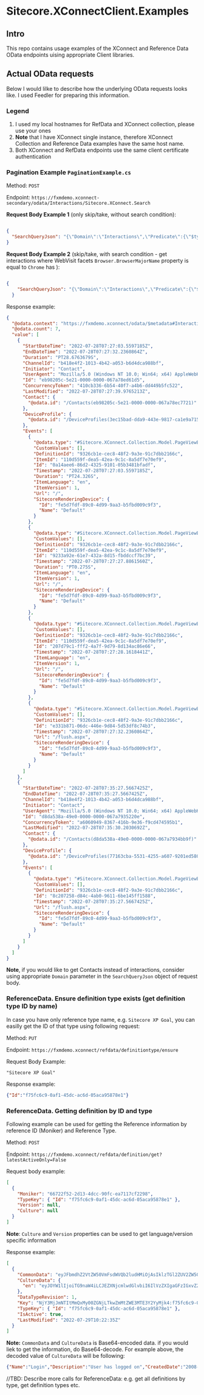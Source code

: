 # Sitecore.XConnectClient.Examples

## Intro

This repo contains usage examples of the XConnect and Reference Data OData endpoints uising appropriate Client libraries.

## Actual OData requests

Below I would lilke to describe how the underlying OData requests looks like. I used Feedler for preparing this information.

### Legend

1. I used my local hostnames for RefData and XConnect collection, please use your ones
2. **Note** that I have XConnect single instance, therefore XConnect  Collection and Reference Data examples have the same host name.
3. Both XConnect and RefData endpoints use the same client certificate authentication

### Pagination Example ```PaginationExample.cs```

Method: ```POST```

Endpoint: ```https://fxmdemo.xconnect-secondary/odata/Interactions/Sitecore.XConnect.Search```

**Request Body Example 1** (only skip/take, without search condition):

```json

{
  "SearchQueryJson": "{\"Domain\":\"Interactions\",\"Predicate\":{\"$type\":\"Sitecore.XConnect.Search.Queries.MatchAllNode, Sitecore.XConnect.Search\",\"NodeType\":\"MatchAll\"},\"ResultOptions\":{\"UsesPagingCursor\":false,\"IncludeCount\":true,\"Skip\":2,\"Top\":2,\"Sort\":[],\"PagingCursor\":null}}"
}

```

**Request Body Example 2** (skip/take, with search condition - get interactions where WebVisit facets ```Browser.BrowserMajorName``` property is equal to ```Chrome``` has ):

```json

{
    "SearchQueryJson": "{\"Domain\":\"Interactions\",\"Predicate\":{\"$type\":\"Sitecore.XConnect.Search.Queries.FieldEqualsNode, Sitecore.XConnect.Search\",\"Field\":{\"Path\":[\"WebVisit\",\"Browser\",\"BrowserMajorName\"],\"ConstantType\":\"String\",\"NodeType\":\"Field\"},\"Value\":{\"ConstantType\":\"String\",\"Value\":\"Chrome\",\"NodeType\":\"Constant\"},\"NodeType\":\"FieldEquals\"},\"ResultOptions\":{\"UsesPagingCursor\":false,\"IncludeCount\":true,\"Skip\":2,\"Top\":2,\"Sort\":[],\"PagingCursor\":null}}"
  }

```

Response example:

```json
{
  "@odata.context": "https://fxmdemo.xconnect/odata/$metadata#Interactions",
  "@odata.count": 7,
  "value": [
    {
      "StartDateTime": "2022-07-28T07:27:03.5597185Z",
      "EndDateTime": "2022-07-28T07:27:32.2360864Z",
      "Duration": "PT28.6763679S",
      "ChannelId": "b418e4f2-1013-4b42-a053-b6d4dca988bf",
      "Initiator": "Contact",
      "UserAgent": "Mozilla/5.0 (Windows NT 10.0; Win64; x64) AppleWebKit/537.36 (KHTML, like Gecko) Chrome/103.0.5060.114 Safari/537.36 Edg/103.0.1264.49",
      "Id": "eb98205c-5e21-0000-0000-067a78ed61d5",
      "ConcurrencyToken": "410cb336-6b54-40f7-a4b6-dd449b5fc522",
      "LastModified": "2022-07-28T07:27:39.9765213Z",
      "Contact": {
        "@odata.id": "/Contacts(eb98205c-5e21-0000-0000-067a78ec7721)"
      },
      "DeviceProfile": {
        "@odata.id": "/DeviceProfiles(3ec15bad-dda9-443e-9817-ca1e9a715348)"
      },
      "Events": [
        {
          "@odata.type": "#Sitecore.XConnect.Collection.Model.PageViewEvent",
          "CustomValues": [],
          "DefinitionId": "9326cb1e-cec8-48f2-9a3e-91c7dbb2166c",
          "ItemId": "110d559f-dea5-42ea-9c1c-8a5df7e70ef9",
          "Id": "0a14aee6-86d2-4325-9101-05b3481bfadf",
          "Timestamp": "2022-07-28T07:27:03.5597185Z",
          "Duration": "PT24.326S",
          "ItemLanguage": "en",
          "ItemVersion": 1,
          "Url": "/",
          "SitecoreRenderingDevice": {
            "Id": "fe5d7fdf-89c0-4d99-9aa3-b5fbd009c9f3",
            "Name": "Default"
          }
        },
        {
          "@odata.type": "#Sitecore.XConnect.Collection.Model.PageViewEvent",
          "CustomValues": [],
          "DefinitionId": "9326cb1e-cec8-48f2-9a3e-91c7dbb2166c",
          "ItemId": "110d559f-dea5-42ea-9c1c-8a5df7e70ef9",
          "Id": "9233a92e-61e7-432a-8d15-fbddccf7bc39",
          "Timestamp": "2022-07-28T07:27:27.8861560Z",
          "Duration": "PT0.275S",
          "ItemLanguage": "en",
          "ItemVersion": 1,
          "Url": "/",
          "SitecoreRenderingDevice": {
            "Id": "fe5d7fdf-89c0-4d99-9aa3-b5fbd009c9f3",
            "Name": "Default"
          }
        },
        {
          "@odata.type": "#Sitecore.XConnect.Collection.Model.PageViewEvent",
          "CustomValues": [],
          "DefinitionId": "9326cb1e-cec8-48f2-9a3e-91c7dbb2166c",
          "ItemId": "110d559f-dea5-42ea-9c1c-8a5df7e70ef9",
          "Id": "207d79c1-fff2-4a7f-9d79-8d134ac86e66",
          "Timestamp": "2022-07-28T07:27:28.1618441Z",
          "ItemLanguage": "en",
          "ItemVersion": 1,
          "Url": "/",
          "SitecoreRenderingDevice": {
            "Id": "fe5d7fdf-89c0-4d99-9aa3-b5fbd009c9f3",
            "Name": "Default"
          }
        },
        {
          "@odata.type": "#Sitecore.XConnect.Collection.Model.PageViewEvent",
          "CustomValues": [],
          "DefinitionId": "9326cb1e-cec8-48f2-9a3e-91c7dbb2166c",
          "Id": "e331b871-06dc-446e-9d84-5d53df8c74b3",
          "Timestamp": "2022-07-28T07:27:32.2360864Z",
          "Url": "/flush.aspx",
          "SitecoreRenderingDevice": {
            "Id": "fe5d7fdf-89c0-4d99-9aa3-b5fbd009c9f3",
            "Name": "Default"
          }
        }
      ]
    },
    {
      "StartDateTime": "2022-07-28T07:35:27.5667425Z",
      "EndDateTime": "2022-07-28T07:35:27.5667425Z",
      "ChannelId": "b418e4f2-1013-4b42-a053-b6d4dca988bf",
      "Initiator": "Contact",
      "UserAgent": "Mozilla/5.0 (Windows NT 10.0; Win64; x64) AppleWebKit/537.36 (KHTML, like Gecko) Chrome/103.0.5060.114 Safari/537.36 Edg/103.0.1264.49",
      "Id": "d8da538a-49e0-0000-0000-067a7935220e",
      "ConcurrencyToken": "a6060949-8367-416b-9e36-f9cd474595b1",
      "LastModified": "2022-07-28T07:35:30.2030692Z",
      "Contact": {
        "@odata.id": "/Contacts(d8da538a-49e0-0000-0000-067a7934bb9f)"
      },
      "DeviceProfile": {
        "@odata.id": "/DeviceProfiles(77163cba-5531-4255-a607-9201ed580763)"
      },
      "Events": [
        {
          "@odata.type": "#Sitecore.XConnect.Collection.Model.PageViewEvent",
          "CustomValues": [],
          "DefinitionId": "9326cb1e-cec8-48f2-9a3e-91c7dbb2166c",
          "Id": "8c207258-d84c-4ab0-9611-6be145ff1588",
          "Timestamp": "2022-07-28T07:35:27.5667425Z",
          "Url": "/flush.aspx",
          "SitecoreRenderingDevice": {
            "Id": "fe5d7fdf-89c0-4d99-9aa3-b5fbd009c9f3",
            "Name": "Default"
          }
        }
      ]
    }
  ]
}

```

**Note**, if you would like to get Contacts instead of interactions, consider using appropriate ```Domain``` parameter in the ```SearchQueryJson``` object of request body.

### ReferenceData. Ensure definition type exists (get definition type ID by name)

In case you have only reference type name, e.g. ```Sitecore XP Goal```, you can easilly get the ID of that type using following request:

Method: ```PUT```

Endpoint: ```https://fxmdemo.xconnect/refdata/definitiontype/ensure```

Request Body Example:

```"Sitecore XP Goal"```

Response example:

```json
{"Id":"f75fc6c9-0af1-45dc-ac6d-05aca95878e1"}
```

### ReferenceData. Getting definition by ID and type

Following example can be used for getting the Reference information by reference ID (Moniker) and Reference Type.

Method: ```POST```

Endpoint: ```https://fxmdemo.xconnect/refdata/definition/get?latestActiveOnly=False```

Request body example:

```json
[
  {
    "Moniker": "66722f52-2d13-4dcc-90fc-ea7117cf2298",
    "TypeKey": { "Id": "f75fc6c9-0af1-45dc-ac6d-05aca95878e1" },
    "Version": null,
    "Culture": null
  }
]
```

**Note**: ```Culture``` and ```Version``` properties can be used to get language/version specific information

Response example:

```json
[
  {
    "CommonData": "eyJFbmdhZ2VtZW50VmFsdWVQb2ludHMiOjAsIklzTGl2ZUV2ZW50IjpmYWxzZSwiU2hvd0luWGZpbGVBc0xhdGVzdEV2ZW50Ijp0cnVlLCJTaG93SW5YZmlsZUV2ZW50c0xpc3QiOnRydWUsIklzU3lzdGVtIjpmYWxzZSwiQ3VzdG9tVmFsdWVzIjp7fSwiQ2xhc3NpZmljYXRpb25zIjp7fSwiQWxpYXMiOiJMb2dpbiJ9",
    "CultureData": {
      "en": "eyJOYW1lIjoiTG9naW4iLCJEZXNjcmlwdGlvbiI6IlVzZXIgaGFzIGxvZ2dlZCBvbiIsIkNyZWF0ZWREYXRlIjoiMjAwOC0xMi0xMVQwODo1NDozOFoiLCJDcmVhdGVkQnkiOiJzaXRlY29yZVxcQWRtaW4iLCJMYXN0TW9kaWZpZWRCeSI6InNpdGVjb3JlXFxBZG1pbiIsIkxhc3RNb2RpZmllZERhdGUiOiIyMDExLTA1LTI0VDEzOjMxOjAzLjk1MjI0ODhaIn0="
    },
    "DataTypeRevision": 1,
    "Key": "NjY3MjJmNTItMmQxMy00ZGNjLTkwZmMtZWE3MTE3Y2YyMjk4:f75fc6c9-0af1-45dc-ac6d-05aca95878e1:1",
    "TypeKey": { "Id": "f75fc6c9-0af1-45dc-ac6d-05aca95878e1" },
    "IsActive": true,
    "LastModified": "2022-07-29T10:22:35Z"
  }
]
```

**Note:** ```CommonData```  and ```CultureData``` is Base64-encoded data. if you would liek to get the information, do Base64-decode. For example above, the decoded value of ```CultureData``` will be following:

```json
{"Name":"Login","Description":"User has logged on","CreatedDate":"2008-12-11T08:54:38Z","CreatedBy":"sitecore\\Admin","LastModifiedBy":"sitecore\\Admin","LastModifiedDate":"2011-05-24T13:31:03.9522488Z"}
```

//TBD: Describe more calls for ReferenceData: e.g. get all definitions by type, get definition types etc.

